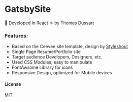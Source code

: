# GatsbySite

🚀 Developed in React ⚛️ by Thomas Dussart

### Features:

- Based on the Ceevee site template, design by [Styleshout](https://www.styeshout.com/)
- Single Page Resume/Portfolio site
- Target audience Developers, Designers, etc.
- Used CSS Modules, easy to manipulate
- FontAwsome Library for icons
- Responsive Design, optimized for Mobile devices

#### License

MIT
